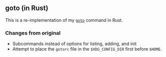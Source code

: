## goto (in Rust)

This is a re-implementation of my [`goto`](https://github.com/aos/goto) command in Rust.

### Changes from original

- Subcommands instead of options for listing, adding, and init
- Attempt to place the `gotorc` file in the `$XDG_CONFIG_DIR` first before
  `$HOME`.

